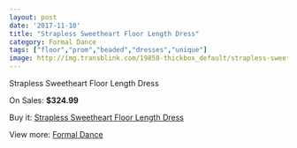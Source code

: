 ```yaml
---
layout: post
date: '2017-11-10'
title: "Strapless Sweetheart Floor Length Dress"
category: Formal Dance
tags: ["floor","prom","beaded","dresses","unique"]
image: http://img.transblink.com/19858-thickbox_default/strapless-sweetheart-floor-length-dress.jpg
---
```

Strapless Sweetheart Floor Length Dress

On Sales: **$324.99**
<a href="https://www.transblink.com/en/formal-dance/6253-strapless-sweetheart-floor-length-dress.html"><amp-img layout="responsive" width="600" height="600" src="//img.transblink.com/19858-thickbox_default/strapless-sweetheart-floor-length-dress.jpg" alt="Strapless Sweetheart Floor Length Dress 0" /></a>
<a href="https://www.transblink.com/en/formal-dance/6253-strapless-sweetheart-floor-length-dress.html"><amp-img layout="responsive" width="600" height="600" src="//img.transblink.com/19860-thickbox_default/strapless-sweetheart-floor-length-dress.jpg" alt="Strapless Sweetheart Floor Length Dress 1" /></a>
<a href="https://www.transblink.com/en/formal-dance/6253-strapless-sweetheart-floor-length-dress.html"><amp-img layout="responsive" width="600" height="600" src="//img.transblink.com/19859-thickbox_default/strapless-sweetheart-floor-length-dress.jpg" alt="Strapless Sweetheart Floor Length Dress 2" /></a>

Buy it: [Strapless Sweetheart Floor Length Dress](https://www.transblink.com/en/formal-dance/6253-strapless-sweetheart-floor-length-dress.html "Strapless Sweetheart Floor Length Dress")

View more: [Formal Dance](https://www.transblink.com/en/6-formal-dance "Formal Dance")